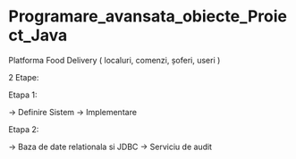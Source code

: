 # Programare_avansata_obiecte_Proiect_Java
Platforma Food Delivery ( localuri, comenzi, șoferi, useri )


2 Etape:

Etapa 1:

-> Definire Sistem
-> Implementare


Etapa 2:

-> Baza de date relationala si JDBC
-> Serviciu de audit
